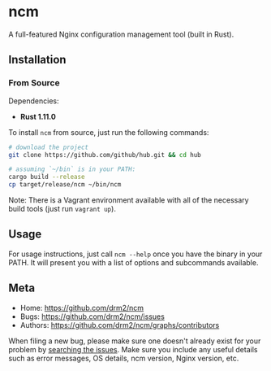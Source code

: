 # ncm

A full-featured Nginx configuration management tool (built in Rust).


## Installation

### From Source

Dependencies:

- **Rust 1.11.0**

To install `ncm` from source, just run the following commands:

```bash
# download the project
git clone https://github.com/github/hub.git && cd hub

# assuming `~/bin` is in your PATH:
cargo build --release
cp target/release/ncm ~/bin/ncm
```

Note: There is a Vagrant environment available with all of the necessary build tools (just run `vagrant up`).


## Usage

For usage instructions, just call `ncm --help` once you have the binary in your PATH. It will present you with a list of options and subcommands available.


## Meta

- Home: <https://github.com/drm2/ncm>
- Bugs: <https://github.com/drm2/ncm/issues>
- Authors: <https://github.com/drm2/ncm/graphs/contributors>

When filing a new bug, please make sure one doesn't already exist for your problem by [searching the issues](https://github.com/drm2/ncm/issues). Make sure you include any useful details such as error messages, OS details, ncm version, Nginx version, etc.
